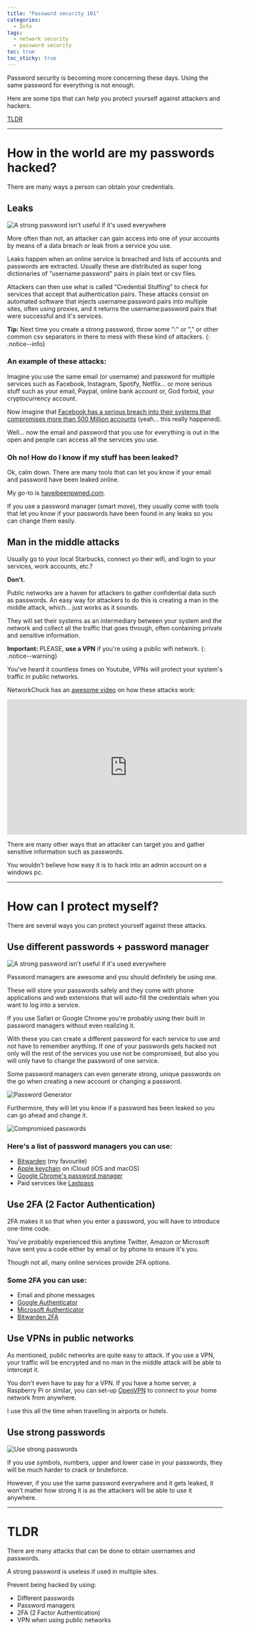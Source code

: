 ```yaml
---
title: "Password security 101"
categories:
  - Info
tags:
  - network security
  - password security
toc: true
toc_sticky: true
---
```


Password security is becoming more concerning these days. Using the same password for everything is not enough.

Here are some tips that can help you protect yourself against attackers and hackers.

[TLDR](#tldr)

___

# How in the world are my passwords hacked?

There are many ways a person can obtain your credentials.

## Leaks

![A strong password isn't useful if it's used everywhere](/assets/images/2022-01-08-Password-security-101/dataleaks.jpeg)

More often than not, an attacker can gain access into one of your accounts by means of a data breach or leak from a service you use.

Leaks happen when an online service is breached and lists of accounts and passwords are extracted. Usually these are distributed as super long dictionaries of "username:password" pairs in plain text or csv files.

Attackers can then use what is called "Credential Stuffing" to check for services that accept that authentication pairs. These attacks consist on automated software that injects username:password pairs into multiple sites, often using proxies, and it returns the username:password pairs that were successful and it's services.

**Tip:** Next time you create a strong password, throw some ":" or "," or other common csv separators in there to mess with these kind of attackers.
{: .notice--info}

### An example of these attacks:  

Imagine you use the same email (or username) and password for multiple services such as Facebook, Instagram, Spotify, Netflix... or more serious stuff such as your email, Paypal, online bank account or, God forbid, your cryptocurrency account.

Now imagine that [Facebook has a serious breach into their systems that compromises more than 500 Million accounts](https://www.bleepingcomputer.com/news/security/533-million-facebook-users-phone-numbers-leaked-on-hacker-forum/) (yeah... this really happened). 

Well... now the email and password that you use for everything is out in the open and people can access all the services you use.

### Oh no! How do I know if my stuff has been leaked?  

Ok, calm down. There are many tools that can let you know if your email and password have been leaked online.

My go-to is [haveibeenpwned.com](https://haveibeenpwned.com/).

If you use a password manager (smart move), they usually come with tools that let you know if your passwords have been found in any leaks so you can change them easily.

## Man in the middle attacks

Usually go to your local Starbucks, connect yo their wifi, and login to your services, work accounts, etc.?  

 **Don't.**  

Public networks are a haven for attackers to gather confidential data such as passwords. An easy way for attackers to do this is creating a man in the middle attack, which... just works as it sounds.  

They will set their systems as an intermediary between your system and the network and collect all the traffic that goes through, often containing private and sensitive information.

**Important:** PLEASE, **use a VPN** if you're using a public wifi network.
{: .notice--warning}

You've heard it countless times on Youtube, VPNs will protect your system's traffic in public networks.

NetworkChuck has an [awesome video](https://www.youtube.com/watch?v=q7HkIwbj3CM) on how these attacks work:

<iframe width="560" height="315" src="https://www.youtube.com/embed/q7HkIwbj3CM" title="YouTube video player" frameborder="0" allow="accelerometer; autoplay; clipboard-write; encrypted-media; gyroscope; picture-in-picture" allowfullscreen></iframe>

There are many other ways that an attacker can target you and gather sensitive information such as passwords.

You wouldn't believe how easy it is to hack into an admin account on a windows pc.

___

# How can I protect myself?

There are several ways you can protect yourself against these attacks.

## Use different passwords + password manager

![A strong password isn't useful if it's used everywhere](/assets/images/2022-01-08-Password-security-101/strongpassword.png)

Password managers are awesome and you should definitely be using one.  

These will store your passwords safely and they come with phone applications and web extensions that will auto-fill the credentials when you want to log into a service.

If you use Safari or Google Chrome you're probably using their built in password managers without even realizing it.

With these you can create a different password for each service to use and not have to remember anything. If one of your passwords gets hacked not only will the rest of the services you use not be compromised, but also you will only have to change the password of one service.

Some password managers can even generate strong, unique passwords on the go when creating a new account or changing a password.

![Password Generator](/assets/images/2022-01-08-Password-security-101/passwordgenerator.png)

Furthermore, they will let you know if a password has been leaked so you can go ahead and change it.

![Compromised passwords](/assets/images/2022-01-08-Password-security-101/passwordcompromise.png)

### Here's a list of password managers you can use:

- [Bitwarden](https://bitwarden.com/) (my favourite)
- [Apple keychain](https://support.apple.com/en-us/HT204085) on iCloud (iOS and macOS)
- [Google Chrome's password manager](https://passwords.google.com/)
- Paid services like [Lastpass](https://www.lastpass.com/)

## Use 2FA (2 Factor Authentication)

2FA makes it so that when you enter a password, you will have to introduce one-time code.

You've probably experienced this anytime Twitter, Amazon or Microsoft have sent you a code either by email or by phone to ensure it's you.

Though not all, many online services provide 2FA options.

### Some 2FA you can use:
- Email and phone messages
- [Google Authenticator](https://g.co/kgs/hwWhWd)
- [Microsoft Authenticator](https://www.microsoft.com/en-us/security/mobile-authenticator-app)
- [Bitwarden 2FA](https://bitwarden.com/help/article/setup-two-step-login/)

## Use VPNs in public networks

As mentioned, public networks are quite easy to attack. If you use a VPN, your traffic will be encrypted and no man in the middle attack will be able to intercept it.

You don't even have to pay for a VPN. If you have a home server, a Raspberry Pi or similar, you can set-up [OpenVPN](https://openvpn.net/) to connect to your home network from anywhere.

I use this all the time when travelling in airports or hotels.

## Use strong passwords

![Use strong passwords](/assets/images/2022-01-08-Password-security-101/strongpassword1.jpeg)

If you use symbols, numbers, upper and lower case in your passwords, they will be much harder to crack or bruteforce.

However, if you use the same password everywhere and it gets leaked, it won't matter how strong it is as the attackers will be able to use it anywhere.

___

# TLDR

There are many attacks that can be done to obtain usernames and passwords.

A strong password is useless if used in multiple sites.

Prevent being hacked by using:
- Different passwords
- Password managers
- 2FA (2 Factor Authentication)
- VPN when using public networks
